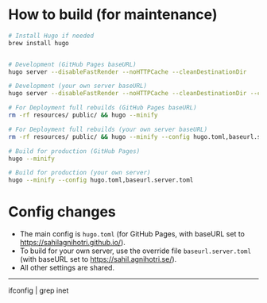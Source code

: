 # How to build (for maintenance)

```sh
# Install Hugo if needed
brew install hugo


# Development (GitHub Pages baseURL)
hugo server --disableFastRender --noHTTPCache --cleanDestinationDir

# Development (your own server baseURL)
hugo server --disableFastRender --noHTTPCache --cleanDestinationDir --config hugo.toml,baseurl.server.toml

# For Deployment full rebuilds (GitHub Pages baseURL)
rm -rf resources/ public/ && hugo --minify

# For Deployment full rebuilds (your own server baseURL)
rm -rf resources/ public/ && hugo --minify --config hugo.toml,baseurl.server.toml

# Build for production (GitHub Pages)
hugo --minify

# Build for production (your own server)
hugo --minify --config hugo.toml,baseurl.server.toml
```

# Config changes

- The main config is `hugo.toml` (for GitHub Pages, with baseURL set to https://sahilagnihotri.github.io/).
- To build for your own server, use the override file `baseurl.server.toml` (with baseURL set to https://sahil.agnihotri.se/).
- All other settings are shared.

---

ifconfig | grep inet